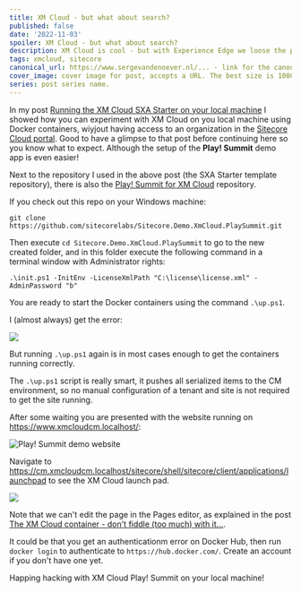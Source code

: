 ```yaml
---
title: XM Cloud - but what about search?
published: false
date: '2022-11-03'
spoiler: XM Cloud - but what about search?
description: XM Cloud is cool - but with Experience Edge we loose the possibility to use Solr search on the CD server... 
tags: xmcloud, sitecore
canonical_url: https://www.sergevandenoever.nl/... - link for the canonical version of the content
cover_image: cover image for post, accepts a URL. The best size is 1000 x 420.
series: post series name.
---
```


In my post [Running the XM Cloud SXA Starter on your local machine](https://www.sergevandenoever.nl/XM_Cloud_SxaStarter/) I showed how you can experiment with XM Cloud on you local machine using Docker containers, wiyjout having access to an organization in the [Sitecore Cloud portal](https://porta.sitecorecloud.io). Good to have a glimpse to that post before continuing here so you know what to expect. Although the setup of the **Play! Summit** demo app is even easier!

Next to the repository I used in the above post (the SXA Starter template repository), there is also the [Play! Summit for XM Cloud](https://github.com/sitecorelabs/Sitecore.Demo.XmCloud.PlaySummit) repository.

If you check out this repo on your Windows machine:

```
git clone https://github.com/sitecorelabs/Sitecore.Demo.XmCloud.PlaySummit.git
```

Then execute `cd Sitecore.Demo.XmCloud.PlaySummit` to go to the new created folder, and in this folder execute the following command in a terminal window with Administrator rights:

```
.\init.ps1 -InitEnv -LicenseXmlPath "C:\license\license.xml" -AdminPassword "b"
```

You are ready to start the Docker containers using the command `.\up.ps1`.

I (almost always) get the error:

![](XM_Cloud_Play_Summit_Demo/r3o29pmc3293.png)

But running `.\up.ps1` again is in most cases enough to get the containers running correctly.

The `.\up.ps1` script is really smart, it pushes all serialized items to the CM environment, so no manual configuration of a tenant and site is not required to get the site running.

After some waiting you are presented with the website running on https://www.xmcloudcm.localhost/:

![Play! Summit demo website](XM_Cloud_Play_Summit_Demo/r3o38pmc3383.jpg)

Navigate to https://cm.xmcloudcm.localhost/sitecore/shell/sitecore/client/applications/launchpad to see the XM Cloud launch pad. 

![](XM_Cloud_Play_Summit_Demo/r3o50pmc3503.jpg)

Note that we can't edit the page in the Pages editor, as explained in the post [The XM Cloud container - don't fiddle (too much) with it...](https://www.sergevandenoever.nl/XM_Cloud_container_nofiddle/).

It could be that you get an authenticationm error on Docker Hub, then run `docker login` to authenticate to `https://hub.docker.com/`. Create an account if you don't have one yet.

Happing hacking with XM Cloud Play! Summit on your local machine!



